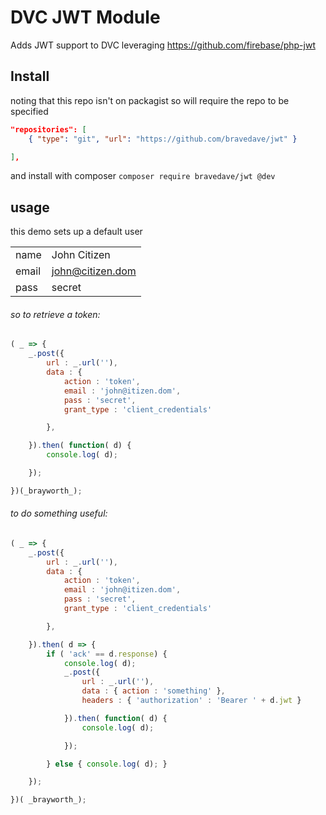 # DVC JWT Module

Adds JWT support to DVC leveraging https://github.com/firebase/php-jwt

## Install

noting that this repo isn't on packagist so will require the repo to be specified

```json
"repositories": [
	{ "type": "git", "url": "https://github.com/bravedave/jwt" }

],
```

and install with composer ```composer require bravedave/jwt @dev```

## usage

this demo sets up a default user

|       |                  |
| :---- | :--------------- |
| name  | John Citizen     |
| email | john@citizen.dom |
| pass  | secret           |



###### so to retrieve a token:
```javascript
( _ => {
	_.post({
		url : _.url(''),
		data : {
			action : 'token',
			email : 'john@itizen.dom',
			pass : 'secret',
			grant_type : 'client_credentials'

		},

	}).then( function( d) {
		console.log( d);

	});

})(_brayworth_);
```



###### to do something useful:
```javascript
( _ => {
	_.post({
		url : _.url(''),
		data : {
			action : 'token',
			email : 'john@itizen.dom',
			pass : 'secret',
			grant_type : 'client_credentials'

		},

	}).then( d => {
		if ( 'ack' == d.response) {
			console.log( d);
			_.post({
				url : _.url(''),
				data : { action : 'something' },
				headers : { 'authorization' : 'Bearer ' + d.jwt }

			}).then( function( d) {
				console.log( d);

			});

		} else { console.log( d); }

	});

})( _brayworth_);
```
